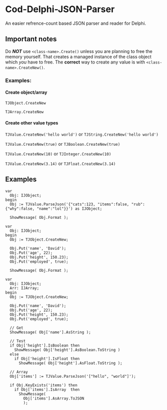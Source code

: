 # Cod-Delphi-JSON-Parser
An easier refrence-count based JSON parser and reader for Delphi.

## Important notes
Do ***NOT*** use `<class-name>.Create()` unless you are planning to free the memory yourself. That creates a managed instance of the class object which *you* have to free. The **correct** way to create any value is with `<class-name>.CreateNew()`.

### Examples:
#### Create object/array
`TJObject.CreateNew`

`TJArray.CreateNew`

#### Create other value types
`TJValue.CreateNew('hello world')` or `TJString.CreateNew('hello world')`

`TJValue.CreateNew(true)` or `TJBoolean.CreateNew(true)`

`TJValue.CreateNew(10)` or `TJInteger.CreateNew(10)`

`TJValue.CreateNew(3.14)` or `TJFloat.CreateNew(3.14)`

## Examples
```
var
  Obj: IJObject;
begin
  Obj := TJValue.ParseJson('{"cats":123, "items":false, "rub":{"why":false, "name":"lol"}}') as IJObject;

  ShowMessage( Obj.Format );
```
```
var
  Obj: IJObject;
begin
  Obj := TJObject.CreateNew;

  Obj.Put('name', 'David');
  Obj.Put('age', 22);
  Obj.Put('height', 150.23);
  Obj.Put('employed', true);

  ShowMessage( Obj.Format );
```
```
var
  Obj: IJObject;
  Arr: IJArray;
begin
  Obj := TJObject.CreateNew;

  Obj.Put('name', 'David');
  Obj.Put('age', 22);
  Obj.Put('height', 150.23);
  Obj.Put('employed', true);

  // Get
  ShowMessage( Obj['name'].AsString );

  // Test
  if Obj['height'].IsBoolean then
    ShowMessage( Obj['height'].AsBoolean.ToString )
  else
    if Obj['height'].IsFloat then
      ShowMessage( Obj['height'].AsFloat.ToString );

  // Array
  Obj['items'] := TJValue.ParseJson('["hello", "world"]');

  if Obj.KeyExists('items') then
    if Obj['items'].IsArray  then
      ShowMessage(
        Obj['items'].AsArray.ToJSON
        );
```
